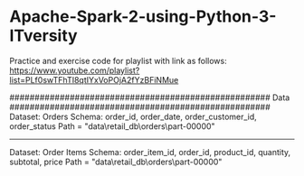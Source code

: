 # Apache-Spark-2-using-Python-3-ITversity
Practice and exercise code for playlist with link as follows:  
https://www.youtube.com/playlist?list=PLf0swTFhTI8qtIYxVoPOjA2fYzBFiNMue

####################################################
                    Data
####################################################
Dataset: Orders
Schema: order_id, order_date, order_customer_id, order_status
Path = "data\\retail_db\\orders\\part-00000"
______________________________________________________

Dataset: Order Items
Schema: order_item_id, order_id, product_id, quantity, subtotal, price
Path = "data\\retail_db\\orders\\part-00000"
